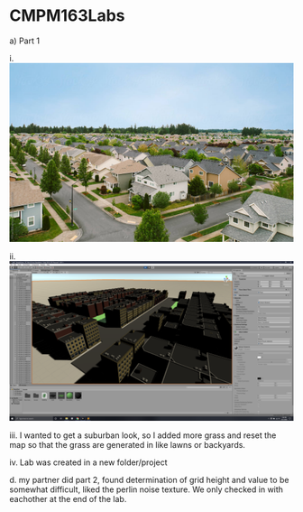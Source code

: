 # CMPM163Labs
a) Part 1


i.
![](Lab8/ref.jpg)

ii.
![](Lab8/Screenshot.png)

iii. 
I wanted to get a suburban look, so I added more grass and reset the map so that the grass are generated in like lawns or backyards.

iv.
Lab was created in a new folder/project

d.
my partner did part 2, found determination of grid height and value to be somewhat difficult, liked the perlin noise texture. We only checked in with eachother at the end of the lab.
